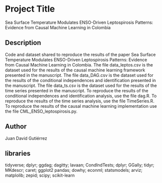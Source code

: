 # Project Title

Sea Surface Temperature Modulates ENSO-Driven Leptospirosis Patterns: Evidence from Causal Machine Learning in Colombia

## Description

Code and dataset shared to reproduce the results of the paper Sea Surface Temperature Modulates ENSO-Driven Leptospirosis Patterns: Evidence from Causal Machine Learning in Colombia.
The file data_leptos.csv is the dataset used for the results of the causal machine learning framework presented in the manuscript. 
The file data_DAG.csv is the dataset used for the results of the conditional independences and identification presented in the manuscript. 
The file data_ts.csv is the dataset used for the results of the time series presented in the manuscript. 
To reproduce the results of the conditional independences and identification analysis, use the file dag.R.
To reproduce the results of the time series analysis, use the file TimeSeries.R.
To reproduce the results of the causal machine learning implementation use the file CML_ENSO_leptospirosis.py.

## Author

Juan David Gutiérrez  

## libraries

tidyverse; dplyr; ggdag; dagitty; lavaan; CondIndTests; dplyr; GGally; tidyr; MKdescr; caret; ggplot2
pandas; dowhy; econml; statsmodels; arviz; matplolib; zepid; scipy; scikit-learn

